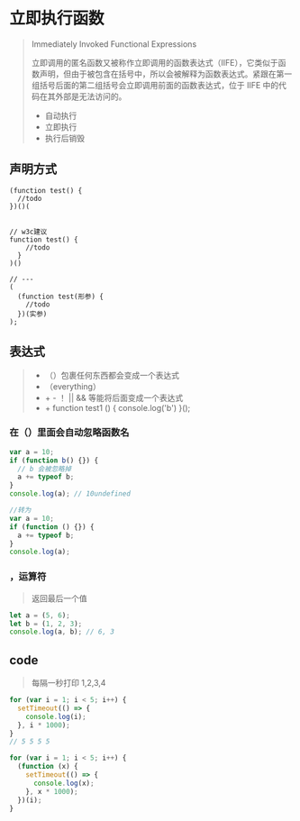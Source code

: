 # 立即执行函数

> Immediately Invoked Functional Expressions
>
> 立即调用的匿名函数又被称作立即调用的函数表达式（IIFE），它类似于函数声明，但由于被包含在括号中，所以会被解释为函数表达式。紧跟在第一组括号后面的第二组括号会立即调用前面的函数表达式，位于 IIFE 中的代码在其外部是无法访问的。
>
> - 自动执行
> - 立即执行
> - 执行后销毁

## 声明方式

```
(function test() {
  //todo
})()(


// w3c建议
function test() {
    //todo
  }
)()

// ---
(
  (function test(形参) {
    //todo
  })(实参)
);
```

## 表达式

> - （）包裹任何东西都会变成一个表达式
> - （everything）
> - \+ - ！ || && 等能将后面变成一个表达式
> - \+ function test1 () { console.log('b') }();

### 在（）里面会自动忽略函数名

```js
var a = 10;
if (function b() {}) {
  // b 会被忽略掉
  a += typeof b;
}
console.log(a); // 10undefined

//转为
var a = 10;
if (function () {}) {
  a += typeof b;
}
console.log(a);
```

### ，运算符

> 返回最后一个值

```js
let a = (5, 6);
let b = (1, 2, 3);
console.log(a, b); // 6, 3
```

## code

> 每隔一秒打印 1,2,3,4

```js
for (var i = 1; i < 5; i++) {
  setTimeout(() => {
    console.log(i);
  }, i * 1000);
}
// 5 5 5 5

for (var i = 1; i < 5; i++) {
  (function (x) {
    setTimeout(() => {
      console.log(x);
    }, x * 1000);
  })(i);
}
```
